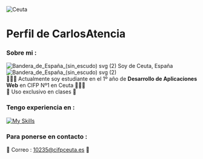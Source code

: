 ![Ceuta](http://www.amarresceuta.es/asset/thumbnail,992,558,center,center/media/amarresceuta/images/2017/02/10/2017021015301637782.jpg)

# Perfil de CarlosAtencia

### Sobre mi :

![Bandera_de_España_(sin_escudo) svg (2)](https://user-images.githubusercontent.com/124048104/225757171-50e80d7a-397a-41f6-b4d0-3aa40ff58a8f.png)  Soy de Ceuta, España  ![Bandera_de_España_(sin_escudo) svg (2)](https://user-images.githubusercontent.com/124048104/225757147-dc7c8e0c-2b86-4362-b21d-e427846ca59d.png)
<br/>
👨🏻‍💻 Actualmente soy estudiante en el 1º año de **Desarrollo de Aplicaciones Web** en CIFP Nº1 en Ceuta 👨🏻‍💻
<br/>
📝 Uso exclusivo en clases 📝



### Tengo experiencia en :

[![My Skills](https://skillicons.dev/icons?i=html,css,php,js,md,mysql,vscode)](https://skillicons.dev)


### Para ponerse en contacto :

📩 Correo : 10235@cifpceuta.es 📩
